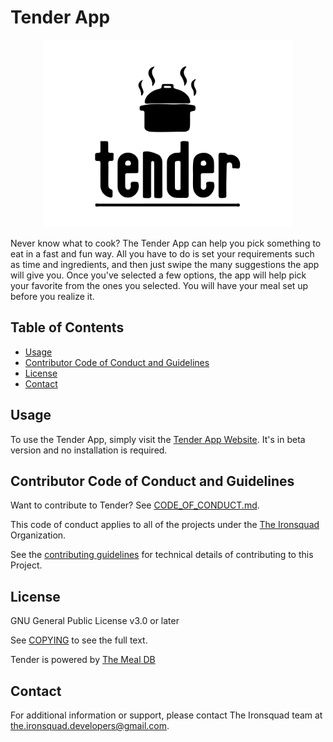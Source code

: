 # Tender App

<div align="center">
  <picture>
    <source media="(prefers-color-scheme: dark)" srcset="public/Logo-dark.svg" />
    <img src="./public/Logo.svg"
      alt="Tender app logo"
      height="300px" />
  </picture>
</div>

Never know what to cook? The Tender App can help you pick something to eat in a fast and fun way. All you have to do is set your requirements such as time and ingredients, and then just swipe the many suggestions the app will give you. Once you've selected a few options, the app will help pick your favorite from the ones you selected. You will have your meal set up before you realize it.

## Table of Contents

- [Usage](#usage)
- [Contributor Code of Conduct and Guidelines](#contributor-code-of-conduct-and-guidelines)
- [License](#license)
- [Contact](#contact)

## Usage

To use the Tender App, simply visit the [Tender App Website](https://tender-food-app.netlify.app/). It's in beta version and no installation is required.

## Contributor Code of Conduct and Guidelines

Want to contribute to Tender?
See [CODE_OF_CONDUCT.md](CODE_OF_CONDUCT.md).

This code of conduct applies to all of the projects under the [The Ironsquad](https://github.com/The-Ironsquad) Organization.

See the [contributing guidelines](CONTRIBUTING.md) for technical details of contributing to this Project.

## License

GNU General Public License v3.0 or later

See [COPYING](COPYING) to see the full text.

Tender is powered by [The Meal DB](https://themealdb.com/api.php)

## Contact

For additional information or support, please contact The Ironsquad team at the.ironsquad.developers@gmail.com.
